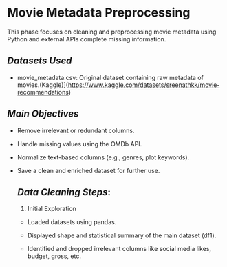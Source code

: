 # Movie Metadata Preprocessing


This phase focuses on cleaning and preprocessing movie metadata using Python and external APIs  complete missing information.

## *Datasets Used*
- movie_metadata.csv: Original dataset containing raw metadata of movies.(Kaggle)](https://www.kaggle.com/datasets/sreenathkk/movie-recommendations)  

## *Main Objectives*
- Remove irrelevant or redundant columns.

- Handle missing values using the OMDb API.

- Normalize text-based columns (e.g., genres, plot keywords).

- Save a clean and enriched dataset for further use.


  ##  *Data Cleaning Steps*:
  1.  Initial Exploration
    - Loaded datasets using pandas.

    - Displayed shape and statistical summary of the main dataset (df1).

    - Identified and dropped irrelevant columns like social media likes, budget, gross, etc.
